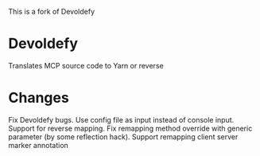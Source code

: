 This is a fork of Devoldefy
# Devoldefy
Translates MCP source code to Yarn or reverse

# Changes
Fix Devoldefy bugs.
Use config file as input instead of console input.
Support for reverse mapping.
Fix remapping method override with generic parameter (by some reflection hack).
Support remapping client server marker annotation